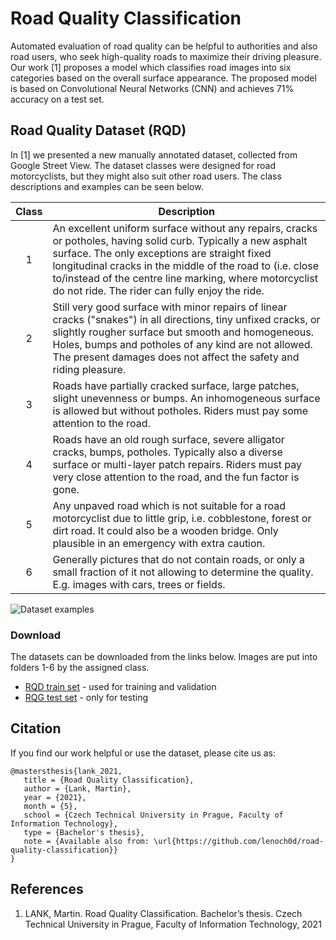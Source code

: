 # Road Quality Classification
Automated evaluation of road quality can be helpful to authorities and also road users, who seek high-quality roads to 
maximize their driving pleasure. Our work [1] proposes a model which classifies 
road images into six categories based on the overall surface appearance. The proposed model is based on 
Convolutional Neural Networks (CNN) and achieves 71% accuracy on a test set.


## Road Quality Dataset (RQD)
In [1] we presented a new manually annotated dataset, collected from Google Street View. 
The dataset classes were designed for road motorcyclists, but they might also suit other road users.
The class descriptions and examples can be seen below.


| Class | Description | 
| :-----: |-----------| 
 | 1 | An excellent uniform surface without any repairs, cracks or potholes, having solid curb. Typically a new asphalt surface. The only exceptions are straight fixed longitudinal cracks in the middle of the road to (i.e. close to/instead of the centre line marking, where motorcyclist do not ride. The rider can fully enjoy the ride.| 
 | 2 | Still very good surface with minor repairs of linear cracks ("snakes") in all directions, tiny unfixed cracks, or slightly rougher surface but smooth and homogeneous. Holes, bumps and potholes of any kind are not allowed. The present damages does not affect the safety and riding pleasure.|
 | 3 | Roads have partially cracked surface, large patches, slight unevenness or bumps. An inhomogeneous surface is allowed but without potholes. Riders must pay some attention to the road.|
 | 4 | Roads have an old rough surface, severe alligator cracks, bumps, potholes. Typically also a diverse surface or multi-layer patch repairs.  Riders must pay very close attention to the road, and the fun factor is gone. 
 | 5 | Any unpaved road which is not suitable for a road motorcyclist due to little grip, i.e. cobblestone, forest or dirt road. It could also be a wooden bridge. Only plausible in an emergency with extra caution.
 | 6 | Generally pictures that do not contain roads, or only a small fraction of it not allowing to determine the quality. E.g. images with cars, trees or fields.

![Dataset examples](./media/dataset_examples.png)
### Download 
The datasets can be downloaded from the links below. Images are put into folders 1-6 by the assigned class.

 - [RQD train set](https://drive.google.com/file/d/1xchkTCyCLXhsNCUDWzaEmEzJgxPSkSSB/view?usp=sharing) - used for training and validation
 - [RQG test set](https://drive.google.com/file/d/1vcx-RVM-9xN2RixhTAHS7h0nAZU4_-HB/view?usp=sharing) - only for testing

## Citation
If you find our work helpful or use the dataset, please cite us as:

 ```
@mastersthesis{lank_2021, 
	title = {Road Quality Classification}, 
	author = {Lank, Martin}, 
	year = {2021},
	month = {5},
	school = {Czech Technical University in Prague, Faculty of Information Technology},
	type = {Bachelor's thesis},
	note = {Available also from: \url{https://github.com/lenoch0d/road-quality-classification}}
}
```

 ## References
1. LANK, Martin. Road Quality Classification. Bachelor’s thesis. Czech Technical University in Prague, Faculty of Information Technology, 2021
